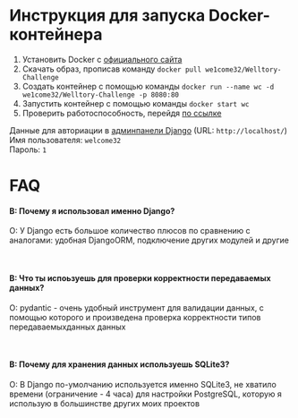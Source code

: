 # Инструкция для запуска Docker-контейнера
1) Установить Docker с <a href="https://docker.com">официального сайта</a>
2) Скачать образ, прописав команду `docker pull we1come32/Welltory-Challenge`
3) Создать контейнер с помощью команды `docker run --name wc -d we1come32/Welltory-Challenge -p 8080:80`
4) Запустить контейнер с помощью команды `docker start wc`
5) Проверить работоспособность, перейдя <a href="http://localhost">по ссылке</a>

Данные для авториации в <a href="https://localhost/admin">админпанели Django</a> (URL: `http://localhost/`) 
<br>
Имя пользователя: `welcome32` 
<br>
Пароль: `1`

# FAQ

#### В: Почему я использовал именно Django?<br>
О: У Django есть большое количество плюсов по сравнению с аналогами: удобная DjangoORM, подключение других модулей 
и другие

<br>

#### В: Что ты испоьзуешь для проверки корректности передаваемых данных?
О: pydantic - очень удобный инструмент для валидации данных, с помощью которого и произведена проверка корректности типов
передаваемыхданных данных

<br>

#### В: Почему для хранения данных используешь SQLite3?
О: В Django по-умолчанию используется именно SQLite3, не хватило времени (ограничение - 4 часа) для настройки PostgreSQL,
которую я использую в большинстве других моих проектов
